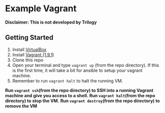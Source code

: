 # Example Vagrant

**Disclaimer: This is not developed by Trilogy**

## Getting Started
1. Install [VirtualBox](https://www.virtualbox.org/wiki/Downloads)
2. Install [Vagrant (1.9.1)](https://releases.hashicorp.com/vagrant/1.9.1/)
3. Clone this repo
4. Open your terminal and type `vagrant up` (from the repo directory). If this is the first time, it will take a bit for ansible to setup your vagrant machine.
5. Remember to run `vagrant halt` to halt the running VM.

**Run `vagrant ssh`(from the repo directory) to SSH into a running Vagrant machine and give you access to a shell.**
**Run `vagrant halt`(from the repo directory) to stop the VM.**
**Run `vagrant destroy`(from the repo directory) to remove the VM**
